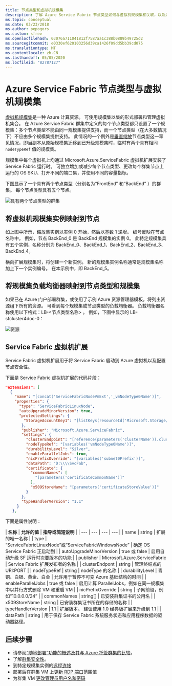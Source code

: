 ```yaml
---
title: 节点类型和虚拟机规模集
description: 了解 Azure Service Fabric 节点类型如何与虚拟机规模集相关联，以及如何远程连接到规模集实例或群集节点。
ms.topic: conceptual
ms.date: 03/23/2018
ms.author: pepogors
ms.custom: sfrev
ms.openlocfilehash: 03076a711041812f7587aa1c388b0889b49725d2
ms.sourcegitcommit: e0330ef620103256d39ca1426f09dd5bb39cd075
ms.translationtype: MT
ms.contentlocale: zh-CN
ms.lasthandoff: 05/05/2020
ms.locfileid: "82787127"
---
```

# <a name="azure-service-fabric-node-types-and-virtual-machine-scale-sets"></a>Azure Service Fabric 节点类型与虚拟机规模集

[虚拟机规模集](/azure/virtual-machine-scale-sets)是一种 Azure 计算资源。 可使用规模集以集的形式部署和管理虚拟机集合。 在 Azure Service Fabric 群集中定义的每个节点类型都只设置了一个规模集：多个节点类型不能由同一规模集提供支持，而一个节点类型（在大多数情况下）不应由多个规模集提供支持。 此情况的一个例外是[垂直缩放](service-fabric-best-practices-capacity-scaling.md#vertical-scaling-considerations)节点类型这一罕见情况，即当副本从原始规模集迁移到已升级规模集时，临时有两个具有相同 `nodeTypeRef` 值的规模集。

规模集中每个虚拟机上均通过 Microsoft.Azure.ServiceFabric  虚拟机扩展安装了 Service Fabric 运行时。 可独立增加或减少每个节点类型、更改每个群集节点上运行的 OS SKU、打开不同的端口集，并使用不同的容量指标。

下图显示了一个具有两个节点类型（分别名为“FrontEnd”  和“BackEnd”  ）的群集。 每个节点类型具有五个节点。

![具有两个节点类型的群集][NodeTypes]

## <a name="map-virtual-machine-scale-set-instances-to-nodes"></a>将虚拟机规模集实例映射到节点

如上图中所示，缩放集实例以实例 0 开始，然后以基数 1 递增。 编号反映在节点名称中。 例如，节点 BackEnd_0 是 BackEnd 规模集的实例 0。 此特定规模集具有五个实例，名称分别为 BackEnd_0、BackEnd_1、BackEnd_2、BackEnd_3、BackEnd_4。

横向扩展规模集时，将创建一个新实例。 新的规模集实例名称通常是规模集名称加上下一个实例编号。 在本示例中，即 BackEnd_5。

## <a name="map-scale-set-load-balancers-to-node-types-and-scale-sets"></a>将规模集负载均衡器映射到节点类型和规模集

如果已在 Azure 门户部署群集，或使用了示例 Azure 资源管理器模板，将列出资源组下所有的资源。 可看到每个规模集或节点类型的负载均衡器。 负载均衡器名称使用以下格式：LB-&lt;节点类型名称&gt;  。 例如，下图中显示的 LB-sfcluster4doc-0：

![资源][Resources]

## <a name="service-fabric-virtual-machine-extension"></a>Service Fabric 虚拟机扩展

Service Fabric 虚拟机扩展用于将 Service Fabric 启动到 Azure 虚拟机以及配置节点安全性。

下面是 Service Fabric 虚拟机扩展的代码片段：

```json
"extensions": [
  {
    "name": "[concat('ServiceFabricNodeVmExt','_vmNodeType0Name')]",
    "properties": {
      "type": "ServiceFabricLinuxNode",
      "autoUpgradeMinorVersion": true,
      "protectedSettings": {
        "StorageAccountKey1": "[listKeys(resourceId('Microsoft.Storage/storageAccounts', variables('supportLogStorageAccountName')),'2015-05-01-preview').key1]",
       },
       "publisher": "Microsoft.Azure.ServiceFabric",
       "settings": {
         "clusterEndpoint": "[reference(parameters('clusterName')).clusterEndpoint]",
         "nodeTypeRef": "[variables('vmNodeType0Name')]",
         "durabilityLevel": "Silver",
         "enableParallelJobs": true,
         "nicPrefixOverride": "[variables('subnet0Prefix')]",
         "dataPath": "D:\\\\SvcFab",
         "certificate": {
           "commonNames": [
             "[parameters('certificateCommonName')]"
           ],
           "x509StoreName": "[parameters('certificateStoreValue')]"
         }
       },
       "typeHandlerVersion": "1.1"
     }
   },
```

下面是属性说明：

| **名称** | **允许的值** | **指导或简短说明** |
| --- | --- | --- | --- |
| name | string | 扩展的唯一名称 |
| type | “ServiceFabricLinuxNode”或“ServiceFabricWindowsNode” | 确定 OS Service Fabric 正启动到 |
| autoUpgradeMinorVersion | true 或 false | 启用自动升级 SF 运行时次要版本的功能 |
| publisher | Microsoft.Azure.ServiceFabric | Service Fabric 扩展发布者的名称 |
| clusterEndpont | string | 管理终结点的 URI:PORT |
| nodeTypeRef | string | nodeType 的名称 |
| durabilityLevel | 青铜、白银、黄金、白金 | 允许用于暂停不可变 Azure 基础结构的时间 |
| enableParallelJobs | true 或 false | 启用计算 ParallelJobs，例如在同一规模集中以并行方式删除 VM 和重启 VM |
| nicPrefixOverride | string | 子网前缀，例如“10.0.0.0/24” |
| commonNames | string[] | 已安装群集证书的公用名 |
| x509StoreName | string | 已安装群集证书所在的存储的名称 |
| typeHandlerVersion | 1.1 | 扩展版本。 建议使用 1.0 经典版扩展来升级到 1.1 |
| dataPath | string | 用于保存 Service Fabric 系统服务状态和应用程序数据的驱动器路径。

## <a name="next-steps"></a>后续步骤

* 请参阅[“随地部署”功能的概述及其与 Azure 托管群集的比较](service-fabric-deploy-anywhere.md)。
* 了解[群集安全性](service-fabric-cluster-security.md)。
* 到特定规模集实例的[远程连接](service-fabric-cluster-remote-connect-to-azure-cluster-node.md)
* 部署后在群集 VM 上[更新 RDP 端口范围值](./scripts/service-fabric-powershell-change-rdp-port-range.md)
* 为群集 VM [更改管理员用户名和密码](./scripts/service-fabric-powershell-change-rdp-user-and-pw.md)

<!--Image references-->
[NodeTypes]: ./media/service-fabric-cluster-nodetypes/NodeTypes.png
[Resources]: ./media/service-fabric-cluster-nodetypes/Resources.png
[InboundNatPools]: ./media/service-fabric-cluster-nodetypes/InboundNatPools.png
